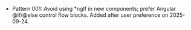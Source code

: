 - Pattern 001: Avoid using *ngIf in new components; prefer Angular @if/@else control flow blocks. Added after user preference on 2025-09-24.
